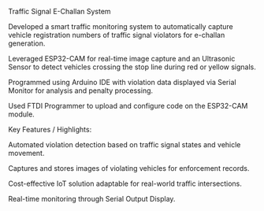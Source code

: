 Traffic Signal E-Challan System


Developed a smart traffic monitoring system to automatically capture vehicle registration numbers of traffic signal violators for e-challan generation.

Leveraged ESP32-CAM for real-time image capture and an Ultrasonic Sensor to detect vehicles crossing the stop line during red or yellow signals.

Programmed using Arduino IDE with violation data displayed via Serial Monitor for analysis and penalty processing.

Used FTDI Programmer to upload and configure code on the ESP32-CAM module.


Key Features / Highlights:

Automated violation detection based on traffic signal states and vehicle movement.

Captures and stores images of violating vehicles for enforcement records.

Cost-effective IoT solution adaptable for real-world traffic intersections.

Real-time monitoring through Serial Output Display.
